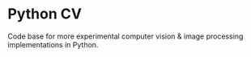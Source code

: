 # Python CV
Code base for more experimental computer vision & image processing implementations in Python.